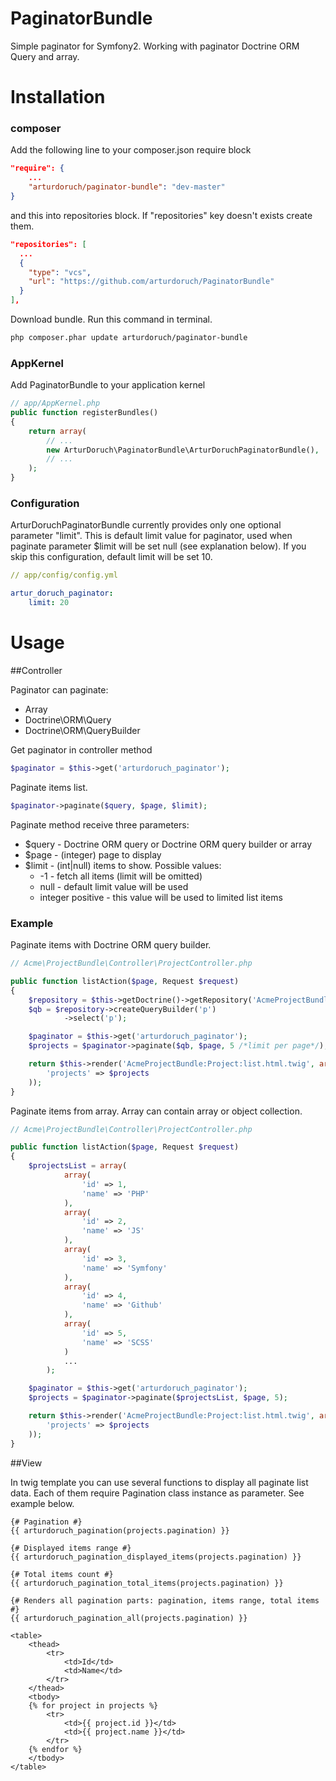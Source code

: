PaginatorBundle
===============

Simple paginator for Symfony2. Working with paginator Doctrine ORM Query and array.

# Installation

### composer
Add the following line to your composer.json require block
```json
"require": {
    ...
    "arturdoruch/paginator-bundle": "dev-master"
}
```
and this into repositories block. If "repositories" key doesn't exists create them.
```json
"repositories": [
  ...
  {
    "type": "vcs",
    "url": "https://github.com/arturdoruch/PaginatorBundle"
  }
],
```

Download bundle. Run this command in terminal.
```sh
php composer.phar update arturdoruch/paginator-bundle
```

### AppKernel
Add PaginatorBundle to your application kernel
```php
// app/AppKernel.php
public function registerBundles()
{
    return array(
        // ...
        new ArturDoruch\PaginatorBundle\ArturDoruchPaginatorBundle(),
        // ...
    );
}
```

### Configuration

ArturDoruchPaginatorBundle currently provides only one optional parameter "limit".
This is default limit value for paginator, used when paginate parameter $limit will be set null (see explanation below). If you skip this configuration, default limit will be set 10.

```yml
// app/config/config.yml

artur_doruch_paginator:
    limit: 20
```

# Usage

##Controller

Paginator can paginate:

* Array
* Doctrine\ORM\Query
* Doctrine\ORM\QueryBuilder

Get paginator in controller method
```php
$paginator = $this->get('arturdoruch_paginator');
```

Paginate items list.
```php
$paginator->paginate($query, $page, $limit);
```

Paginate method receive three parameters:
* $query - Doctrine ORM query or Doctrine ORM query builder or array
* $page - (integer) page to display
* $limit - (int|null) items to show. Possible values:
    * -1 - fetch all items (limit will be omitted)
    * null - default limit value will be used
    * integer positive - this value will be used to limited list items

### Example

Paginate items with Doctrine ORM query builder.
```php
// Acme\ProjectBundle\Controller\ProjectController.php

public function listAction($page, Request $request)
{
    $repository = $this->getDoctrine()->getRepository('AcmeProjectBundle:Project');
    $qb = $repository->createQueryBuilder('p')
            ->select('p');

    $paginator = $this->get('arturdoruch_paginator');
    $projects = $paginator->paginate($qb, $page, 5 /*limit per page*/);

    return $this->render('AcmeProjectBundle:Project:list.html.twig', array(
        'projects' => $projects
    ));
}
```

Paginate items from array. Array can contain array or object collection.

```php
// Acme\ProjectBundle\Controller\ProjectController.php

public function listAction($page, Request $request)
{
    $projectsList = array(
            array(
                'id' => 1,
                'name' => 'PHP'
            ),
            array(
                'id' => 2,
                'name' => 'JS'
            ),
            array(
                'id' => 3,
                'name' => 'Symfony'
            ),
            array(
                'id' => 4,
                'name' => 'Github'
            ),
            array(
                'id' => 5,
                'name' => 'SCSS'
            )
            ...
        );

    $paginator = $this->get('arturdoruch_paginator');
    $projects = $paginator->paginate($projectsList, $page, 5);

    return $this->render('AcmeProjectBundle:Project:list.html.twig', array(
        'projects' => $projects
    ));
}
```

##View

In twig template you can use several functions to display all paginate list data.
Each of them require Pagination class instance as parameter. See example below.

```twig
{# Pagination #}
{{ arturdoruch_pagination(projects.pagination) }}

{# Displayed items range #}
{{ arturdoruch_pagination_displayed_items(projects.pagination) }}

{# Total items count #}
{{ arturdoruch_pagination_total_items(projects.pagination) }}

{# Renders all pagination parts: pagination, items range, total items #}
{{ arturdoruch_pagination_all(projects.pagination) }}

<table>
    <thead>
        <tr>
            <td>Id</td>
            <td>Name</td>
        </tr>
    </thead>
    <tbody>
    {% for project in projects %}
        <tr>
            <td>{{ project.id }}</td>
            <td>{{ project.name }}</td>
        </tr>
    {% endfor %}
    </tbody>
</table>
```
